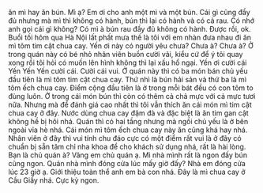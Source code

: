 ăn mì hay ăn bún. Mì ạ? Em ơi cho anh một mì và một bún. Cái gì cũng đầy đủ nhưng mà mì thì không có hành, bún thì lại có hành và có cả rau. Có nhớ anh gọi cái gì không? Có mì à bún rau đầy đủ không có hành. Được rồi, ok. Buổi tối hôm qua Hà Nội lất phất mưa thế là tôi với em nhàn đưa nhau đi ăn mì tôm tim cật chua cay. Yến ơi này có người yêu chưa? Chưa à? Chưa à? Ở trong quán này có bé nhỏ nhân viên buồn cười vãi, kiểu cứ để ý tôi quay xong rồi tôi hỏi có muốn lên hình không thì lại xấu hổ ngại. Yến ơi cười cái Yến Yến Yến cười cái. Cười cái vui. Ở quán này thì có ba món bán chủ yếu đầu tiên là mì tôm tim cật chua cay. Thứ nhì là bún hải sản và thứ ba là mì tôm ếch chua cay. Điểm cộng đầu tiên là ở trong mỗi bát đều có con tôm to đùng luôn. Ở trong cái món bún thì còn có thêm cả chả mực với cả mực tươi nữa. Nhưng mà để đánh giá cao nhất thì tôi vẫn thích ăn cái món mì tim cật chua cay ở đây. Nước dùng chua cay đậm đà và đặc biệt là ăn tim gan cật không hề bị hôi nhá. Quán thì có hai tầng nhưng mà ngồi chủ yếu là ở bên ngoài vỉa hè nhá. Cái món mì tôm ếch chua cay này ăn cũng khá hay nhá. Nhân viên ở đây thì vui tính chu đáo cực có một điểm rất vui là ở đây có chuẩn bị sẵn tăm chỉ nha khoa để cho khách sử dụng nhá, rất là hài lòng. Bạn là chủ quán à? Vâng em chủ quán ạ. Mì nhà mình rất là ngon đấy bún cũng ngon. Quán nhà mình đóng cửa lúc mấy giờ đấy? Nhà em đóng cửa lúc 23 giờ ạ. Giới thiệu toàn thể anh em bà con nhá. Đây là mì chua cay ở Cầu Giấy nhá. Cực kỳ ngon.